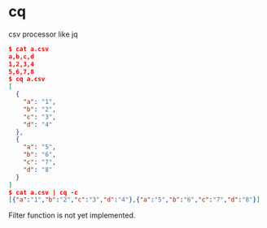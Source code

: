 # cq

csv processor like jq

```json
$ cat a.csv
a,b,c,d
1,2,3,4
5,6,7,8
$ cq a.csv
[
  {
    "a": "1",
    "b": "2",
    "c": "3",
    "d": "4"
  },
  {
    "a": "5",
    "b": "6",
    "c": "7",
    "d": "8"
  }
]
$ cat a.csv | cq -c
[{"a":"1","b":"2","c":"3","d":"4"},{"a":"5","b":"6","c":"7","d":"8"}]
```

Filter function is not yet implemented.

